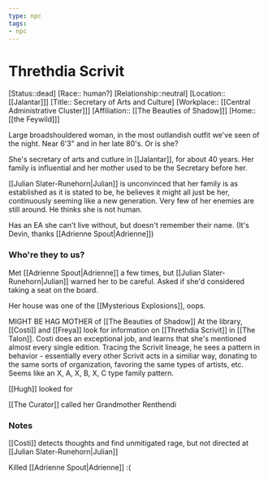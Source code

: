 ```yaml
---
type: npc
tags: 
- npc
---
```


# Threthdia Scrivit
[Status::dead]
[Race:: human?]
[Relationship::neutral]
[Location:: [[Jalantar]]]
[Title:: Secretary of Arts and Culture]
[Workplace:: [[Central Administrative Cluster]]]
[Affiliation:: [[The Beauties of Shadow]]]
[Home::[[the Feywild]]]

Large broadshouldered woman, in the most outlandish outfit we've seen of the night. Near 6'3" and in her late 80's. Or is she?

She's secretary of arts and cutlure in [[Jalantar]], for about 40 years. Her family is influential and her mother used to be the Secretary before her.

[[Julian Slater-Runehorn|Julian]] is unconvinced that her family is as established as it is stated to be, he believes it might all just be her, continuously seeming like a new generation. Very few of her enemies are still around. He thinks she is not human. 

Has an EA she can't live without, but doesn't remember their name. (It's Devin, thanks [[Adrienne Spout|Adrienne]])

### Who're they to us? 
Met [[Adrienne Spout|Adrienne]] a few times, but [[Julian Slater-Runehorn|Julian]] warned her to be careful. Asked if she'd considered taking a seat on the board. 

Her house was one of the [[Mysterious Explosions]], oops. 

MIGHT BE HAG MOTHER of [[The Beauties of Shadow]]
	At the library, [[Costi]] and [[Freya]] look for information on [[Threthdia Scrivit]] in [[The Talon]]. Costi does an exceptional job, and learns that she's mentioned almost every single edition. Tracing the Scrivit lineage, he sees a pattern in behavior - essentially every other Scrivit acts in a similiar way, donating to the same sorts of organization, favoring the same types of artists, etc. Seems like an X, A, X, B, X, C type family pattern.

[[Hugh]] looked for

[[The Curator]] called her Grandmother Renthendi

### Notes
[[Costi]] detects thoughts and find unmitigated rage, but not directed at [[Julian Slater-Runehorn|Julian]]

Killed [[Adrienne Spout|Adrienne]] :( 